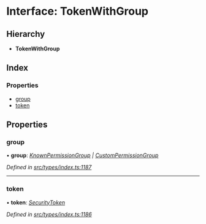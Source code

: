 # Interface: TokenWithGroup

## Hierarchy

* **TokenWithGroup**

## Index

### Properties

* [group](tokenwithgroup.md#group)
* [token](tokenwithgroup.md#token)

## Properties

###  group

• **group**: *[KnownPermissionGroup](../classes/knownpermissiongroup.md) | [CustomPermissionGroup](../classes/custompermissiongroup.md)*

*Defined in [src/types/index.ts:1187](https://github.com/PolymathNetwork/polymesh-sdk/blob/da0f7fd7/src/types/index.ts#L1187)*

___

###  token

• **token**: *[SecurityToken](../classes/securitytoken.md)*

*Defined in [src/types/index.ts:1186](https://github.com/PolymathNetwork/polymesh-sdk/blob/da0f7fd7/src/types/index.ts#L1186)*
